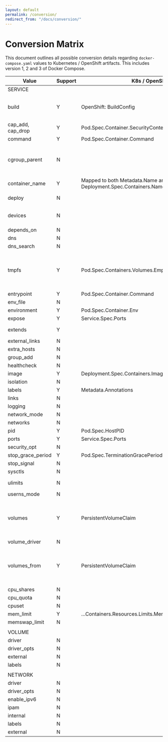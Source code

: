 ```yaml
---
layout: default
permalink: /conversion/
redirect_from: "/docs/conversion/"
---
```


# Conversion Matrix

This document outlines all possible conversion details regarding `docker-compose.yaml` values to Kubernetes / OpenShift artifacts. This includes version 1, 2 and 3 of Docker Compose.

| Value             | Support | K8s / OpenShift                                                  | Notes                                                                                                          |
|-------------------|---------|------------------------------------------------------------------|----------------------------------------------------------------------------------------------------------------|
| SERVICE           |         |                                                                  |                                                                                                                |
| build             | Y       | OpenShift: BuildConfig                                           | Converts, but local builds are not yet supported. See issue 97                                                 |
| cap_add, cap_drop | Y       | Pod.Spec.Container.SecurityContext.Capabilities.Add/Drop         |                                                                                                                |
| command           | Y       | Pod.Spec.Container.Command                                       |                                                                                                                |
| cgroup_parent     | N       |                                                                  | No compatibility with Kubernetes / OpenShift. Limited use-cases with Docker.                                   |
| container_name    | Y       | Mapped to both Metadata.Name and Deployment.Spec.Containers.Name |                                                                                                                |
| deploy            | N       |                                                                  | Upcoming support started                                                                                       |
| devices           | N       |                                                                  | Not supported within Kubernetes, see this issue                                                                |
| depends_on        | N       |                                                                  |                                                                                                                |
| dns               | N       |                                                                  |                                                                                                                |
| dns_search        | N       |                                                                  |                                                                                                                |
| tmpfs             | Y       | Pod.Spec.Containers.Volumes.EmptyDir                             | Creates emptyDirvolume with medium set to Memory & mounts given directory inside container                     |
| entrypoint        | Y       | Pod.Spec.Container.Command                                       | Same as command                                                                                                |
| env_file          | N       |                                                                  |                                                                                                                |
| environment       | Y       | Pod.Spec.Container.Env                                           |                                                                                                                |
| expose            | Y       | Service.Spec.Ports                                               |                                                                                                                |
| extends           | Y       |                                                                  | Extends by utilizing the same image supplied                                                                   |
| external_links    | N       |                                                                  |                                                                                                                |
| extra_hosts       | N       |                                                                  |                                                                                                                |
| group_add         | N       |                                                                  |                                                                                                                |
| healthcheck       | N       |                                                                  |                                                                                                                |
| image             | Y       | Deployment.Spec.Containers.Image                                 |                                                                                                                |
| isolation         | N       |                                                                  |                                                                                                                |
| labels            | Y       | Metadata.Annotations                                             |                                                                                                                |
| links             | N       |                                                                  |                                                                                                                |
| logging           | N       |                                                                  |                                                                                                                |
| network_mode      | N       |                                                                  |                                                                                                                |
| networks          | N       |                                                                  |                                                                                                                |
| pid               | Y       | Pod.Spec.HostPID                                                 |                                                                                                                |
| ports             | Y       | Service.Spec.Ports                                               |                                                                                                                |
| security_opt      | N       |                                                                  |                                                                                                                |
| stop_grace_period | Y       | Pod.Spec.TerminationGracePeriodSeconds                           |                                                                                                                |
| stop_signal       | N       |                                                                  |                                                                                                                |
| sysctls           | N       |                                                                  |                                                                                                                |
| ulimits           | N       |                                                                  | See this issue on the k8s repo                                                                                 |
| userns_mode       | N       |                                                                  |                                                                                                                |
| volumes           | Y       | PersistentVolumeClaim                                            | Creates a PersistentVolumeClaim. Can only be created if there is already a PersistentVolume within the cluster |
| volume_driver     | N       |                                                                  |                                                                                                                |
| volumes_from      | Y       | PersistentVolumeClaim                                            | Creates a PersistentVolumeClaim that is both shared by deployment and deployment config (OpenShift)            |
| cpu_shares        | N       |                                                                  |                                                                                                                |
| cpu_quota         | N       |                                                                  |                                                                                                                |
| cpuset            | N       |                                                                  |                                                                                                                |
| mem_limit         | Y       | …Containers.Resources.Limits.Memory                              |                                                                                                                |
| memswap_limit     | N       |                                                                  | Use mem_limit                                                                                                  |
|                   |         |                                                                  |                                                                                                                |
| VOLUME            |         |                                                                  |                                                                                                                |
| driver            | N       |                                                                  |                                                                                                                |
| driver_opts       | N       |                                                                  |                                                                                                                |
| external          | N       |                                                                  |                                                                                                                |
| labels            | N       |                                                                  |                                                                                                                |
|                   |         |                                                                  |                                                                                                                |
| NETWORK           |         |                                                                  |                                                                                                                |
| driver            | N       |                                                                  |                                                                                                                |
| driver_opts       | N       |                                                                  |                                                                                                                |
| enable_ipv6       | N       |                                                                  |                                                                                                                |
| ipam              | N       |                                                                  |                                                                                                                |
| internal          | N       |                                                                  |                                                                                                                |
| labels            | N       |                                                                  |                                                                                                                |
| external          | N       |                                                                  |                                                                                                                |
